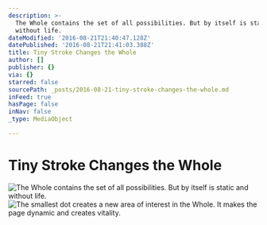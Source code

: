 ```yaml
---
description: >-
  The Whole contains the set of all possibilities. But by itself is static and
  without life.
dateModified: '2016-08-21T21:40:47.128Z'
datePublished: '2016-08-21T21:41:03.388Z'
title: Tiny Stroke Changes the Whole
author: []
publisher: {}
via: {}
starred: false
sourcePath: _posts/2016-08-21-tiny-stroke-changes-the-whole.md
inFeed: true
hasPage: false
inNav: false
_type: MediaObject

---
```

# Tiny Stroke Changes the Whole
![The Whole contains the set of all possibilities. But by itself is static and without life.](https://the-grid-user-content.s3-us-west-2.amazonaws.com/68536613-472a-4a89-a9e2-06d2712dc1f6.jpg)
![The smallest dot creates a new area of interest in the Whole. It makes the page dynamic and creates vitality.](https://the-grid-user-content.s3-us-west-2.amazonaws.com/25a06033-25a4-43bb-b4f9-6d3c0421d972.jpg)